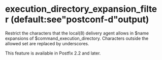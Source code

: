 # execution_directory_expansion_filter (default:see"postconf-d"output) 

 Restrict the characters that the local(8) delivery agent allows
in $name expansions of $command_execution_directory.  Characters
outside the allowed set are replaced by underscores.  

 This feature is available in Postfix 2.2 and later. 


